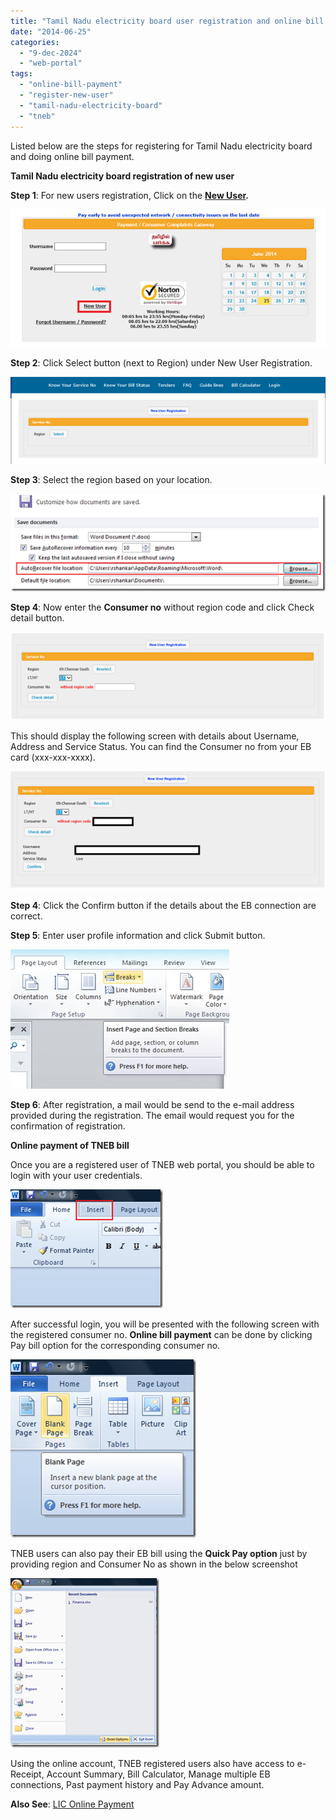 ```yaml
---
title: "Tamil Nadu electricity board user registration and online bill payment"
date: "2014-06-25"
categories: 
  - "9-dec-2024"
  - "web-portal"
tags: 
  - "online-bill-payment"
  - "register-new-user"
  - "tamil-nadu-electricity-board"
  - "tneb"
---
```


Listed below are the steps for registering for Tamil Nadu electricity board and doing online bill payment.

**Tamil Nadu electricity board registration of new user**

**Step 1**: For new users registration, Click on the **[New User](https://www.tnebnet.org/awp/userRegister?execution=e1s1).**

[![Register New TNEB user](/assets/images/image_thumb68.png "Register New TNEB user")](http://blogmines.com/blog/wp-content/uploads/2014/06/image69.png)

**Step 2**: Click Select button (next to Region) under New User Registration.

[![Select region in New User Registration ](/assets/images/image_thumb69.png "Select region in New User Registration ")](http://blogmines.com/blog/wp-content/uploads/2014/06/image70.png)

**Step 3**: Select the region based on your location.

[![Select region based on location](/assets/images/image_thumb70.png "Select region based on location")](http://blogmines.com/blog/wp-content/uploads/2014/06/image71.png)

**Step 4**: Now enter the **Consumer no** without region code and click Check detail button.

[![Enter Consumer No in TNEB Website](/assets/images/image_thumb71.png "Enter Consumer No in TNEB Website")](http://blogmines.com/blog/wp-content/uploads/2014/06/image72.png)

This should display the following screen with details about Username, Address and Service Status. You can find the Consumer no from your EB card (xxx-xxx-xxxx).

[![Confirm TNEB Consumer No](/assets/images/image_thumb72.png "Confirm TNEB Consumer No")](http://blogmines.com/blog/wp-content/uploads/2014/06/image73.png)

**Step 4**: Click the Confirm button if the details about the EB connection are correct.

**Step 5**: Enter user profile information and click Submit button.

[![Enter Profile information of TNEB user](/assets/images/image_thumb73.png "Enter Profile information of TNEB user")](http://blogmines.com/blog/wp-content/uploads/2014/06/image74.png)

**Step 6**: After registration, a mail would be send to the e-mail address provided during the registration. The email would request you for the confirmation of registration.

**Online payment of TNEB bill**

Once you are a registered user of TNEB web portal, you should be able to login with your user credentials.

[![Login to TNEB website for Online biil payment](/assets/images/image_thumb74.png "Login to TNEB website for Online biil payment")](http://blogmines.com/blog/wp-content/uploads/2014/06/image75.png)

After successful login, you will be presented with the following screen with the registered consumer no. **Online bill payment** can be done by clicking Pay bill option for the corresponding consumer no.

[![Select Pay Bill Payment](/assets/images/image_thumb75.png "Select Pay Bill Payment")](http://blogmines.com/blog/wp-content/uploads/2014/06/image76.png)

TNEB users can also pay their EB bill using the **Quick Pay option** just by providing region and Consumer No as shown in the below screenshot

[![Quick Pay - TNEB bill payment](/assets/images/image_thumb76.png "Quick Pay - TNEB bill payment")](http://blogmines.com/blog/wp-content/uploads/2014/06/image77.png)

Using the online account, TNEB registered users also have access to e-Receipt, Account Summary, Bill Calculator, Manage multiple EB connections, Past payment history and Pay Advance amount.

**Also See**: [LIC Online Payment](http://blogmines.com/blog/lic-india-online-premium-payment/)
